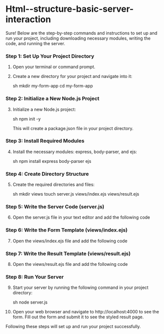 # Html--structure-basic-server-interaction
Sure! Below are the step-by-step commands and instructions to set up and run your project, including downloading necessary modules, writing the code, and running the server.

### Step 1: Set Up Your Project Directory

1. Open your terminal or command prompt.
2. Create a new directory for your project and navigate into it:

   sh
   mkdir my-form-app
   cd my-form-app
   

### Step 2: Initialize a New Node.js Project

3. Initialize a new Node.js project:

   sh
   npm init -y
   

   This will create a package.json file in your project directory.

### Step 3: Install Required Modules

4. Install the necessary modules: express, body-parser, and ejs:

   sh
   npm install express body-parser ejs
   

### Step 4: Create Directory Structure

5. Create the required directories and files:

   sh
   mkdir views
   touch server.js views/index.ejs views/result.ejs
   

### Step 5: Write the Server Code (server.js)

6. Open the server.js file in your text editor and add the following code

### Step 6: Write the Form Template (views/index.ejs)

7. Open the views/index.ejs file and add the following code


### Step 7: Write the Result Template (views/result.ejs)

8. Open the views/result.ejs file and add the following code

   

### Step 8: Run Your Server

9. Start your server by running the following command in your project directory:

   sh
   node server.js
   

10. Open your web browser and navigate to http://localhost:4000 to see the form. Fill out the form and submit it to see the styled result page.

Following these steps will set up and run your project successfully.
